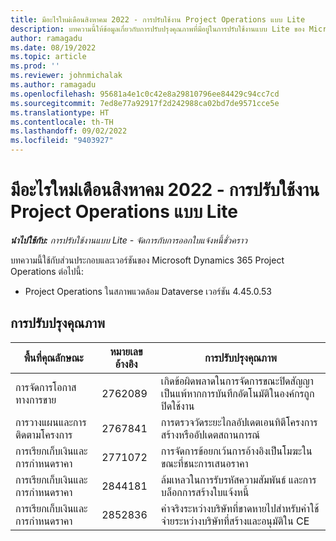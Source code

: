 ```yaml
---
title: มีอะไรใหม่เดือนสิงหาคม 2022 - การปรับใช้งาน Project Operations แบบ Lite
description: บทความนี้ให้ข้อมูลเกี่ยวกับการปรับปรุงคุณภาพที่มีอยู่ในการปรับใช้งานแบบ Lite ของ Microsoft Dynamics 365 Project Operations ประจำเดือนสิงหาคม 2022
author: ramagadu
ms.date: 08/19/2022
ms.topic: article
ms.prod: ''
ms.reviewer: johnmichalak
ms.author: ramagadu
ms.openlocfilehash: 95681a4e1c0c42e8a29810796ee84429c94cc7cd
ms.sourcegitcommit: 7ed8e77a92917f2d242988ca02bd7de9571cce5e
ms.translationtype: HT
ms.contentlocale: th-TH
ms.lasthandoff: 09/02/2022
ms.locfileid: "9403927"
---
```

# <a name="whats-new-august-2022---project-operations-lite-deployment"></a>มีอะไรใหม่เดือนสิงหาคม 2022 - การปรับใช้งาน Project Operations แบบ Lite

_**นำไปใช้กับ:** การปรับใช้งานแบบ Lite - จัดการกับการออกใบแจ้งหนี้ชั่วคราว_

บทความนี้ใช้กับส่วนประกอบและเวอร์ชันของ Microsoft Dynamics 365 Project Operations ต่อไปนี้:

- Project Operations ในสภาพแวดล้อม Dataverse เวอร์ชัน 4.45.0.53

## <a name="quality-updates"></a>การปรับปรุงคุณภาพ

| พื้นที่คุณลักษณะ | หมายเลขอ้างอิง | การปรับปรุงคุณภาพ |
| --- | --- | --- |
|   การจัดการโอกาสทางการขาย | 2762089 | เกิดข้อผิดพลาดในการจัดการขณะปิดสัญญาเป็นแพ้หากการบันทึกอัตโนมัติในองค์กรถูกปิดใช้งาน|
|การวางแผนและการติดตามโครงการ | 2767841 | การตรวจวัดระยะไกลอัปเดตเอนทิตีโครงการ สร้างหรืออัปเดตสถานการณ์|
|การเรียกเก็บเงินและการกำหนดราคา | 2771072 | การจัดการข้อยกเว้นการอ้างอิงเป็นโมฆะในขณะที่ชนะการเสนอราคา|
|การเรียกเก็บเงินและการกำหนดราคา | 2844181 |ล้มเหลวในการรับรหัสความสัมพันธ์ และการบล็อกการสร้างใบแจ้งหนี้|
|การเรียกเก็บเงินและการกำหนดราคา | 2852836 | ค่าจริงระหว่างบริษัทที่ขาดหายไปสำหรับค่าใช้จ่ายระหว่างบริษัทที่สร้างและอนุมัติใน CE|
